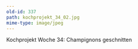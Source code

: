 ```yaml
---
old-id: 337
path: kochprojekt_34_02.jpg
mime-type: image/jpeg
---
```

Kochprojekt Woche 34:
Champignons geschnitten
